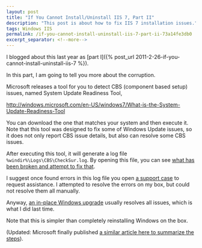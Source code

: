 ```yaml
---
layout: post
title: "If You Cannot Install/Uninstall IIS 7, Part II"
description: "This post is about how to fix IIS 7 installation issues."
tags: Windows IIS
permalink: /if-you-cannot-install-uninstall-iis-7-part-ii-73a14fe3db0
excerpt_separator: <!--more-->
---
```

I blogged about this last year as [part I]({% post_url 2011-2-26-if-you-cannot-install-uninstall-iis-7 %}).

In this part, I am going to tell you more about the corruption.
<!--more-->

Microsoft releases a tool for you to detect CBS (component based setup) issues, named System Update Readiness Tool,

http://windows.microsoft.com/en-US/windows7/What-is-the-System-Update-Readiness-Tool

You can download the one that matches your system and then execute it. Note that this tool was designed to fix some of Windows Update issues, so it does not only report CBS issue details, but also can resolve some CBS issues.

After executing this tool, it will generate a log file `%windir%\Logs\CBS\CheckSur.log`. By opening this file, you can see [what has been broken and attempt to fix that](https://learn.microsoft.com/troubleshoot/windows-client/installing-updates-features-roles/errors-in-checksur-log).

I suggest once found errors in this log file you open [a support case](https://support.microsoft.com) to request assistance. I attempted to resolve the errors on my box, but could not resolve them all manually.

Anyway, [an in-place Windows upgrade](https://learn.microsoft.com/troubleshoot/windows-server/setup-upgrade-and-drivers/repair-or-in-place-upgrade) usually resolves all issues, which is what I did last time.

Note that this is simpler than completely reinstalling Windows on the box.

(Updated: Microsoft finally published [a similar article here to summarize the steps](https://learn.microsoft.com/troubleshoot/developer/webapps/iis/www-administration-management/troubleshooting-iis-7x-installation-issues)).
